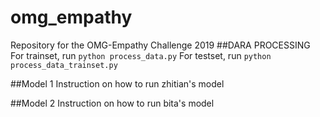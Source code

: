# omg_empathy
Repository for the OMG-Empathy Challenge 2019
##DARA PROCESSING 
For trainset, run `python process_data.py`
For testset, run `python process_data_trainset.py`


##Model 1
Instruction on how to run zhitian's model

##Model 2
Instruction on how to run bita's model
